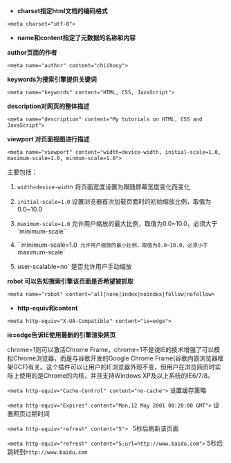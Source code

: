 * **charset指定html文档的编码格式**

`<meta charset="utf-8">` 



* **name和content指定了元数据的名称和内容**

**author页面的作者**

`<meta name="author" content="chiihooy">`

**keywords为搜索引擎提供关键词**

`<meta name="keywords" content="HTML, CSS, JavaScript">`

**description对网页的整体描述**

`<meta name="description" content="My tutorials on HTML, CSS and JavaScript">`

**viewport 对页面视图进行描述**

`<meta name="viewport" content="width=device-width, initial-scale=1.0, maximum-scale=1.0, minmum-scale=1.0">`

主要包括：

1. `width=device-width` 将页面宽度设置为跟随屏幕宽度变化而变化

2. `initial-scale=1.0` 设置浏览器首次加载页面时的初始缩放比例，取值为0.0~10.0
3. `maximum-scale=1.0` 允许用户缩放的最大比例，取值为0.0~10.0，必须大于`minimum-scale``
4. ``minimum-scale=1.0` 允许用户缩放的最小比例，取值为0.0~10.0，必须小于`maximum-scale`
5. user-scalable=no` 是否允许用户手动缩放

**robot 可以告知搜索引擎该页面是否希望被抓取**

`<meta name="robot" content="all|none|index|noindex|follow|nofollow>`



* **http-equiv和content**

`<meta http-equiv="X-UA-Compatible" content="ie=edge">`

**ie=edge告诉IE使用最新的引擎渲染网页**

chrome=1则可以激活Chrome Frame，chrome=1不是说IE的技术增强了可以模拟Chrome浏览器，而是与谷歌开发的Google Chrome Frame(谷歌内嵌浏览器框架GCF)有关。这个插件可以让用户的IE浏览器外观不变，但用户在浏览网页时实际上使用的是Chrome的内核，并且支持Windows XP及以上系统的IE6/7/8。



`<meta http-equiv="Cache-Control" content="no-cache">` 设置缓存策略

`<meta http-equiv="Expires" content="Mon,12 May 2001 00:20:00 GMT">` 设置网页过期时间



`<meta http-equiv="refresh" content="5"> ` 5秒后刷新该页面

`<meta http-equiv="refresh" content="5;url=http://www.baidu.com">` 5秒后跳转到`http://www.baidu.com`